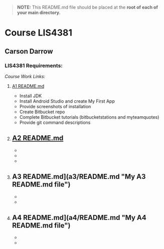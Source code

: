 > **NOTE:** This README.md file should be placed at the **root of each of your main directory.**

# Course LIS4381

## Carson Darrow

### LIS4381 Requirements:

*Course Work Links:*

1. [A1 README.md](a1/README.md "My A1 README.md file")
    - Install JDK
    - Install Android Studio and create My First App
    - Provide screenshots of installation 
    - Create Bitbucket repo
    - Complete Bitbucket tutorials (bitbucketstations and myteamquotes)
    - Provide git command descriptions 

2. [A2 README.md](a2/README.md "My A2 README.md file")
    - 
    - 
    - 
    - 
3. A3 README.md](a3/README.md "My A3 README.md file")
    -
    - 
    - 
4. A4 README.md](a4/README.md "My A4 README.md file")
    -
    - 
    - 